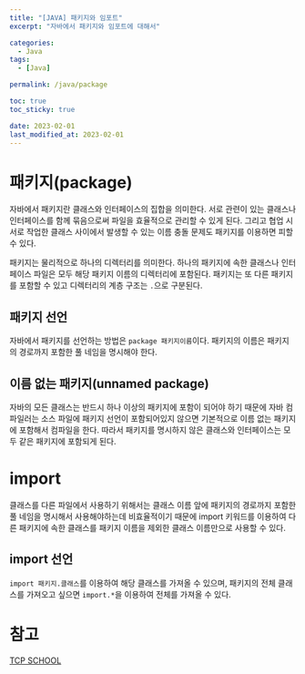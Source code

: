 ```yaml
---
title: "[JAVA] 패키지와 임포트"
excerpt: "자바에서 패키지와 임포트에 대해서"

categories:
  - Java
tags:
  - [Java]

permalink: /java/package

toc: true
toc_sticky: true

date: 2023-02-01
last_modified_at: 2023-02-01
---
```


# 패키지(package)

자바에서 패키지란 클래스와 인터페이스의 집합을 의미한다. 서로 관련이 있는 클래스나 인터페이스를 함께 묶음으로써 파일을 효율적으로 관리할 수 있게 된다. 그리고 협업 시 서로 작업한 클래스 사이에서 발생할 수 있는 이름 충돌 문제도 패키지를 이용하면 피할 수 있다.

패키지는 물리적으로 하나의 디렉터리를 의미한다. 하나의 패키지에 속한 클래스나 인터페이스 파일은 모두 해당 패키지 이름의 디렉터리에 포함된다. 패키지는 또 다른 패키지를 포함할 수 있고 디렉터리의 계층 구조는 `.`으로 구분된다.

## 패키지 선언

자바에서 패키지를 선언하는 방법은 `package 패키지이름`이다. 패키지의 이름은 패키지의 경로까지 포함한 풀 네임을 명시해야 한다.

## 이름 없는 패키지(unnamed package)

자바의 모든 클래스는 반드시 하나 이상의 패키지에 포함이 되어야 하기 때문에 자바 컴파일러는 소스 파일에 패키지 선언이 포함되어있지 않으면 기본적으로 이름 없는 패키지에 포함해서 컴파일을 한다. 따라서 패키지를 명시하지 않은 클래스와 인터페이스는 모두 같은 패키지에 포함되게 된다.

# import

클래스를 다른 파일에서 사용하기 위해서는 클래스 이름 앞에 패키지의 경로까지 포함한 풀 네임을 명시해서 사용해야하는데 비효율적이기 때문에 import 키워드를 이용하여 다른 패키지에 속한 클래스를 패키지 이름을 제외한 클래스 이름만으로 사용할 수 있다.

## import 선언

`import 패키지.클래스`를 이용하여 해당 클래스를 가져올 수 있으며, 패키지의 전체 클래스를 가져오고 싶으면 `import.*`을 이용하여 전체를 가져올 수 있다.

# 참고

[TCP SCHOOL](http://www.tcpschool.com/java/java_usingClass_package)